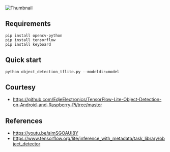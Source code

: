 ![Thumbnail](assets/thumbnail.gif)
## Requirements
``` console
pip install opencv-python
pip install tensorflow
pip install keyboard
```
## Quick start
``` console
python object_detection_tflite.py --modeldir=model
```
## Courtesy
- https://github.com/EdjeElectronics/TensorFlow-Lite-Object-Detection-on-Android-and-Raspberry-Pi/tree/master
## References
- https://youtu.be/aimSGOAUI8Y
- https://www.tensorflow.org/lite/inference_with_metadata/task_library/object_detector
